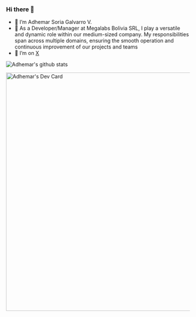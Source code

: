 ### Hi there 👋

- 🔭 I’m Adhemar Soria Galvarro V.
- 🏢 As a Developer/Manager at Megalabs Bolivia SRL, I play a versatile and dynamic role within our medium-sized company. My responsibilities span across multiple domains, ensuring the smooth operation and continuous improvement of our projects and teams
- 🦜 I’m on [X](https://x.com/adhemar_sgv)

  

![Adhemar's github stats](https://github-readme-stats.vercel.app/api?username=avaruz&theme=dark&show_icons=true)

<a href="https://app.daily.dev/adhemarsgv"><img src="https://api.daily.dev/devcards/v2/kCaMO9J7xNmQ2PlJScIs0.png?r=y0d&type=wide" width="652" alt="Adhemar's Dev Card"/></a>
